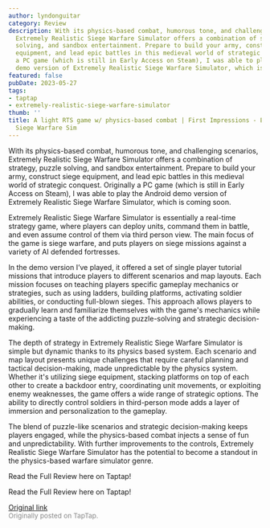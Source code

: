 ```yaml
---
author: lyndonguitar
category: Review
description: With its physics-based combat, humorous tone, and challenging scenarios,
  Extremely Realistic Siege Warfare Simulator offers a combination of strategy, puzzle
  solving, and sandbox entertainment. Prepare to build your army, construct siege
  equipment, and lead epic battles in this medieval world of strategic conquest. Originally
  a PC game (which is still in Early Access on Steam), I was able to play the Android
  demo version of Extremely Realistic Siege Warfare Simulator, which is coming soon.
featured: false
pubDate: 2023-05-27
tags:
- taptap
- extremely-realistic-siege-warfare-simulator
thumb: ''
title: A light RTS game w/ physics-based combat | First Impressions - Extremely Realistic
  Siege Warfare Sim
---
```


With its physics-based combat, humorous tone, and challenging scenarios, Extremely Realistic Siege Warfare Simulator offers a combination of strategy, puzzle solving, and sandbox entertainment. Prepare to build your army, construct siege equipment, and lead epic battles in this medieval world of strategic conquest. Originally a PC game (which is still in Early Access on Steam), I was able to play the Android demo version of Extremely Realistic Siege Warfare Simulator, which is coming soon.

Extremely Realistic Siege Warfare Simulator is essentially a real-time strategy game, where players can deploy units, command them in battle, and even assume control of them via third person view. The main focus of the game is siege warfare, and puts players on siege missions against a variety of AI defended fortresses.

In the demo version I’ve played, it offered a set of single player tutorial missions that introduce players to different scenarios and map layouts. Each mission focuses on teaching players specific gameplay mechanics or strategies, such as using ladders, building platforms, activating soldier abilities, or conducting full-blown sieges. This approach allows players to gradually learn and familiarize themselves with the game's mechanics while experiencing a taste of the addicting puzzle-solving and strategic decision-making.

The depth of strategy in Extremely Realistic Siege Warfare Simulator is simple but dynamic thanks to its physics based system. Each scenario and map layout presents unique challenges that require careful planning and tactical decision-making, made unpredictable by the physics system. Whether it's utilizing siege equipment, stacking platforms on top of each other to create a backdoor entry, coordinating unit movements, or exploiting enemy weaknesses, the game offers a wide range of strategic options. The ability to directly control soldiers in third-person mode adds a layer of immersion and personalization to the gameplay.

The blend of puzzle-like scenarios and strategic decision-making keeps players engaged, while the physics-based combat injects a sense of fun and unpredictability. With further improvements to the controls, Extremely Realistic Siege Warfare Simulator has the potential to become a standout in the physics-based warfare simulator genre.

Read the Full Review here on Taptap!

Read the Full Review here on Taptap!

[Original link](https://www.taptap.io/post/5671670)<br><span style="font-size: 0.95em; color: #888;">Originally posted on TapTap.</span>